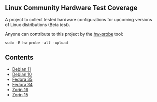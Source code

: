 Linux Community Hardware Test Coverage
--------------------------------------

A project to collect tested hardware configurations for upcoming versions of Linux distributions (Beta test).

Anyone can contribute to this project by the [hw-probe](https://github.com/linuxhw/hw-probe) tool:

    sudo -E hw-probe -all -upload

Contents
--------

* [ Debian 11 ](/Dist/Debian_11)
* [ Debian 10 ](/Dist/Debian_10)
* [ Fedora 35 ](/Dist/Fedora_35)
* [ Fedora 34 ](/Dist/Fedora_34)
* [ Zorin 16 ](/Dist/Zorin_16)
* [ Zorin 15 ](/Dist/Zorin_15)
